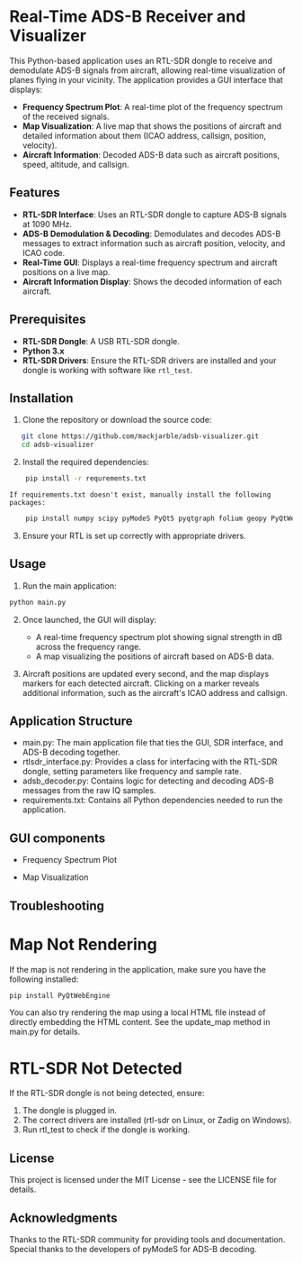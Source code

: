 # Real-Time ADS-B Receiver and Visualizer

This Python-based application uses an RTL-SDR dongle to receive and demodulate ADS-B signals from aircraft, allowing real-time visualization of planes flying in your vicinity. The application provides a GUI interface that displays:

- **Frequency Spectrum Plot**: A real-time plot of the frequency spectrum of the received signals.
- **Map Visualization**: A live map that shows the positions of aircraft and detailed information about them (ICAO address, callsign, position, velocity).
- **Aircraft Information**: Decoded ADS-B data such as aircraft positions, speed, altitude, and callsign.

## Features

- **RTL-SDR Interface**: Uses an RTL-SDR dongle to capture ADS-B signals at 1090 MHz.
- **ADS-B Demodulation & Decoding**: Demodulates and decodes ADS-B messages to extract information such as aircraft position, velocity, and ICAO code.
- **Real-Time GUI**: Displays a real-time frequency spectrum and aircraft positions on a live map.
- **Aircraft Information Display**: Shows the decoded information of each aircraft.

## Prerequisites

- **RTL-SDR Dongle**: A USB RTL-SDR dongle.
- **Python 3.x**
- **RTL-SDR Drivers**: Ensure the RTL-SDR drivers are installed and your dongle is working with software like `rtl_test`.

## Installation

1. Clone the repository or download the source code:

```bash
   git clone https://github.com/mackjarble/adsb-visualizer.git
   cd adsb-visualizer
```
2. Install the required dependencies:

```bash
    pip install -r requrements.txt
```
    If requirements.txt doesn't exist, manually install the following packages:

```bash 
    pip install numpy scipy pyModeS PyQt5 pyqtgraph folium geopy PyQtWebEngine pyrtlsdr pyrtlsdrlib
```

3. Ensure your RTL is set up correctly with appropriate drivers. 

## Usage

1. Run the main application:

```bash
python main.py
```
2. Once launched, the GUI will display:

    - A real-time frequency spectrum plot showing signal strength in dB across the frequency range.
    - A map visualizing the positions of aircraft based on ADS-B data.

3. Aircraft positions are updated every second, and the map displays markers for each detected aircraft. Clicking on a marker reveals additional information, such as the aircraft's ICAO address and callsign.

## Application Structure

- main.py: The main application file that ties the GUI, SDR interface, and ADS-B decoding together.
- rtlsdr_interface.py: Provides a class for interfacing with the RTL-SDR dongle, setting parameters like frequency and sample rate.
- adsb_decoder.py: Contains logic for detecting and decoding ADS-B messages from the raw IQ samples.
- requirements.txt: Contains all Python dependencies needed to run the application.

## GUI components

- Frequency Spectrum Plot

- Map Visualization

## Troubleshooting
# Map Not Rendering

If the map is not rendering in the application, make sure you have the following installed:

```bash
pip install PyQtWebEngine
```

You can also try rendering the map using a local HTML file instead of directly embedding the HTML content. See the update_map method in main.py for details.

# RTL-SDR Not Detected

If the RTL-SDR dongle is not being detected, ensure:

1. The dongle is plugged in.
2. The correct drivers are installed (rtl-sdr on Linux, or Zadig on Windows).
3. Run rtl_test to check if the dongle is working.

## License

This project is licensed under the MIT License - see the LICENSE file for details.

## Acknowledgments

Thanks to the RTL-SDR community for providing tools and documentation.
Special thanks to the developers of pyModeS for ADS-B decoding.

